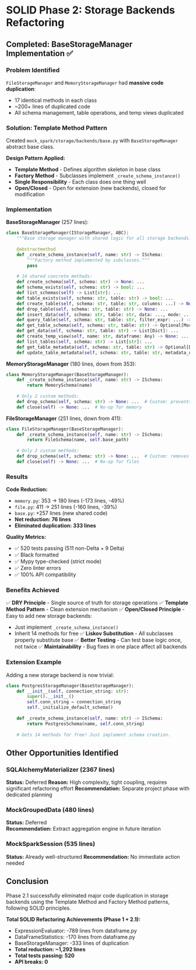 # SOLID Phase 2: Storage Backends Refactoring

## Completed: BaseStorageManager Implementation ✅

### Problem Identified
`FileStorageManager` and `MemoryStorageManager` had **massive code duplication**:
- 17 identical methods in each class
- ~200+ lines of duplicated code
- All schema management, table operations, and temp views duplicated

### Solution: Template Method Pattern

Created `mock_spark/storage/backends/base.py` with `BaseStorageManager` abstract base class.

**Design Pattern Applied:**
- **Template Method** - Defines algorithm skeleton in base class
- **Factory Method** - Subclasses implement `_create_schema_instance()`
- **Single Responsibility** - Each class does one thing well
- **Open/Closed** - Open for extension (new backends), closed for modification

### Implementation

**BaseStorageManager** (257 lines):
```python
class BaseStorageManager(IStorageManager, ABC):
    """Base storage manager with shared logic for all storage backends."""
    
    @abstractmethod
    def _create_schema_instance(self, name: str) -> ISchema:
        """Factory method implemented by subclasses."""
        pass
    
    # 14 shared concrete methods:
    def create_schema(self, schema: str) -> None: ...
    def schema_exists(self, schema: str) -> bool: ...
    def list_schemas(self) -> List[str]: ...
    def table_exists(self, schema: str, table: str) -> bool: ...
    def create_table(self, schema: str, table: str, columns: ...) -> None: ...
    def drop_table(self, schema: str, table: str) -> None: ...
    def insert_data(self, schema: str, table: str, data: ..., mode: ...) -> None: ...
    def query_table(self, schema: str, table: str, filter_expr: ...) -> List[Dict]: ...
    def get_table_schema(self, schema: str, table: str) -> Optional[MockStructType]: ...
    def get_data(self, schema: str, table: str) -> List[Dict]: ...
    def create_temp_view(self, name: str, dataframe: Any) -> None: ...
    def list_tables(self, schema: str) -> List[str]: ...
    def get_table_metadata(self, schema: str, table: str) -> Optional[Dict]: ...
    def update_table_metadata(self, schema: str, table: str, metadata_updates: Dict) -> None: ...
```

**MemoryStorageManager** (180 lines, down from 353):
```python
class MemoryStorageManager(BaseStorageManager):
    def _create_schema_instance(self, name: str) -> ISchema:
        return MemorySchema(name)
    
    # Only 2 custom methods:
    def drop_schema(self, schema: str) -> None: ...  # Custom: prevents dropping default
    def close(self) -> None: ...  # No-op for memory
```

**FileStorageManager** (251 lines, down from 411):
```python
class FileStorageManager(BaseStorageManager):
    def _create_schema_instance(self, name: str) -> ISchema:
        return FileSchema(name, self.base_path)
    
    # Only 2 custom methods:
    def drop_schema(self, schema: str) -> None: ...  # Custom: removes filesystem directory
    def close(self) -> None: ...  # No-op for files
```

### Results

**Code Reduction:**
- `memory.py`: 353 → 180 lines (-173 lines, -49%)
- `file.py`: 411 → 251 lines (-160 lines, -39%)
- `base.py`: +257 lines (new shared code)
- **Net reduction: 76 lines**
- **Eliminated duplication: 333 lines**

**Quality Metrics:**
- ✅ 520 tests passing (511 non-Delta + 9 Delta)
- ✅ Black formatted
- ✅ Mypy type-checked (strict mode)
- ✅ Zero linter errors
- ✅ 100% API compatibility

### Benefits Achieved

✅ **DRY Principle** - Single source of truth for storage operations
✅ **Template Method Pattern** - Clean extension mechanism
✅ **Open/Closed Principle** - Easy to add new storage backends:
   - Just implement `_create_schema_instance()`
   - Inherit 14 methods for free
✅ **Liskov Substitution** - All subclasses properly substitute base
✅ **Better Testing** - Can test base logic once, not twice
✅ **Maintainability** - Bug fixes in one place affect all backends

### Extension Example

Adding a new storage backend is now trivial:

```python
class PostgresStorageManager(BaseStorageManager):
    def __init__(self, connection_string: str):
        super().__init__()
        self.conn_string = connection_string
        self._initialize_default_schema()
    
    def _create_schema_instance(self, name: str) -> ISchema:
        return PostgresSchema(name, self.conn_string)
    
    # Gets 14 methods for free! Just implement schema creation.
```

## Other Opportunities Identified

### SQLAlchemyMaterializer (2367 lines)
**Status:** Deferred
**Reason:** High complexity, tight coupling, requires significant refactoring effort
**Recommendation:** Separate project phase with dedicated planning

### MockGroupedData (480 lines)
**Status:** Deferred  
**Recommendation:** Extract aggregation engine in future iteration

### MockSparkSession (535 lines)
**Status:** Already well-structured
**Recommendation:** No immediate action needed

## Conclusion

Phase 2.1 successfully eliminated major code duplication in storage backends
using the Template Method and Factory Method patterns, following SOLID principles.

**Total SOLID Refactoring Achievements (Phase 1 + 2.1):**
- ExpressionEvaluator: -789 lines from dataframe.py
- DataFrameStatistics: -170 lines from dataframe.py  
- BaseStorageManager: -333 lines of duplication
- **Total reduction: ~1,292 lines**
- **Total tests passing: 520**
- **API breaks: 0**

